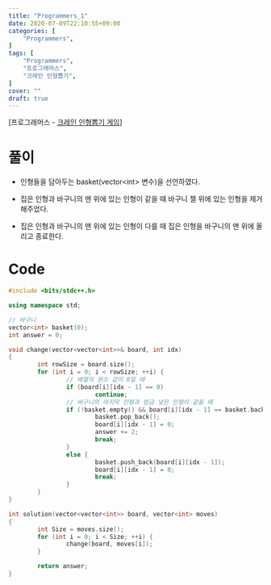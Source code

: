 ```yaml
---
title: "Programmers_1"
date: 2020-07-09T22:10:55+09:00
categories: [
	"Programmers",
]
tags: [
	"Programmers",
	"프로그래머스",
	"크레인 인형뽑기",
]
cover: ""
draft: true
---
```

[프로그래머스 - [크레인 인형뽑기 게임](https://programmers.co.kr/learn/courses/30/lessons/64061)]


# 풀이
- 인형들을 담아두는 basket(vector&lt;int&gt; 변수)을 선언하였다.

- 집은 인형과 바구니의 맨 위에 있는 인형이 같을 때 바구니 젤 위에 있는 인형을 제거해주었다.

- 집은 인형과 바구니의 맨 위에 있는 인형이 다를 때 집은 인형을 바구니의 맨 위에 올리고 종료한다.
# Code
```C++
#include <bits/stdc++.h>

using namespace std;

// 바구니
vector<int> basket(0);
int answer = 0;

void change(vector<vector<int>>& board, int idx)
{
        int rowSize = board.size();
        for (int i = 0; i < rowSize; ++i) {
                // 배열의 원소 값이 0일 때
                if (board[i][idx - 1] == 0)
                        continue;
                // 바구니의 마지막 인형과 방금 넣은 인형이 같을 때
                if (!basket.empty() && board[i][idx - 1] == basket.back()) {
                        basket.pop_back();
                        board[i][idx - 1] = 0;
                        answer += 2;
                        break;
                }
                else {
                        basket.push_back(board[i][idx - 1]);
                        board[i][idx - 1] = 0;
                        break;
                }
        }
}

int solution(vector<vector<int>> board, vector<int> moves)
{
        int Size = moves.size();
        for (int i = 0; i < Size; ++i) {
                change(board, moves[i]);
        }

        return answer;
}
```